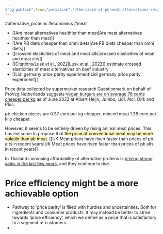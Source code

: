 ```yaml
---
{"dg-publish":true,"permalink":"/the-price-of-pb-meat-alternatives-relative-to-animal-meat/","tags":["#alternative_proteins","#economics","#meat"],"created":"2025-10-23T17:42:43.104+01:00","updated":"2025-10-23T18:06:08.659+01:00"}
---
```


#alternative_proteins #economics #meat 

- [[Are meat alternatives healthier than meat\|Are meat alternatives healthier than meat]]
- [[Are PB diets cheaper than omni diets\|Are PB diets cheaper than omni diets]]
- [[crossed elasticities of meat and meat alts\|crossed elasticities of meat and meat alts]]
- [[Citations/Lusk et al., 2022\|Lusk et al., 2022]]  estimate crossed elasticities of meat alternatives on beef industry
- [[Lidl germany price parity experiment\|Lidl germany price parity experiment]] 

Price data collected by supermarket research Questionmark on behalf of ProVeg Netherlands suggests [Vegan burgers are on average 78 cents cheaper per kg](https://www.foodnavigator.com/Article/2022/07/26/plant-based-now-cheaper-than-meat-in-the-netherlands-vegan-burgers-are-on-average-78-cents-cheaper-per-kg) as of June 2022 at Albert Heijn, Jumbo, Lidl, Aldi, Dirk and Plus.

pb chicken pieces are 0.37 euro per kg cheaper, minced meat 1.36 euro per kilo cheaper.

However, it seems to be entirely driven by rising animal meat prices. This has led some to propose that <mark style="background: #FFF3A3A6;">the price of conventional meat may be more volatile than pb meat</mark>. [[UK Meat prices have risen faster than prices of pb alts in recent years\|UK Meat prices have risen faster than prices of pb alts in recent years]]

In Thailand increasing affordability of alternative proteins is [driving strong sales in the last few years](https://www.greenqueen.com.hk/thailand-plant-based-meat-sales-vegan-price/?utm_source=green-queen-future-food-weekly.beehiiv.com&utm_medium=newsletter&utm_campaign=could-this-be-the-answer-to-the-egg-crisis-future-food-weekly), and they continue to rise. 

# Price efficiency might be a more achievable option
- Pathway to ‘price parity’ is filled with hurdles and uncertainties. Both for ingredients and consumer products, it may instead be better to strive towards ‘price efficiency’, which we define as a price that is satisfactory to a segment of customers.
- 